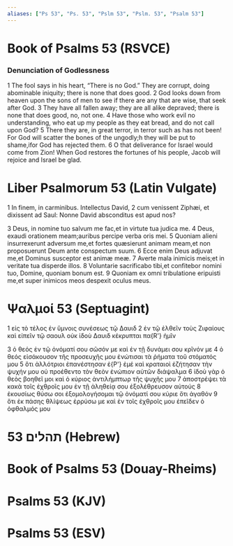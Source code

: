 ```yaml
---
aliases: ["Ps 53", "Ps. 53", "Pslm 53", "Pslm. 53", "Psalm 53"]
---
```



# Book of Psalms 53 (RSVCE)

### Denunciation of Godlessness
1 The fool says in his heart, “There is no God.” They are corrupt, doing abominable iniquity; there is none that does good.
2 God looks down from heaven upon the sons of men to see if there are any that are wise, that seek after God.
3 They have all fallen away; they are all alike depraved; there is none that does good, no, not one.
4 Have those who work evil no understanding, who eat up my people as they eat bread, and do not call upon God?
5 There they are, in great terror, in terror such as has not been! For God will scatter the bones of the ungodly;h they will be put to shame,ifor God has rejected them.
6 O that deliverance for Israel would come from Zion! When God restores the fortunes of his people, Jacob will rejoice and Israel be glad.


# Liber Psalmorum 53 (Latin Vulgate)

1 In finem, in carminibus. Intellectus David,
2 cum venissent Ziphæi, et dixissent ad Saul: Nonne David absconditus est apud nos?

3 Deus, in nomine tuo salvum me fac,et in virtute tua judica me.
4 Deus, exaudi orationem meam;auribus percipe verba oris mei.
5 Quoniam alieni insurrexerunt adversum me,et fortes quæsierunt animam meam,et non proposuerunt Deum ante conspectum suum.
6 Ecce enim Deus adjuvat me,et Dominus susceptor est animæ meæ.
7 Averte mala inimicis meis;et in veritate tua disperde illos.
8 Voluntarie sacrificabo tibi,et confitebor nomini tuo, Domine, quoniam bonum est.
9 Quoniam ex omni tribulatione eripuisti me,et super inimicos meos despexit oculus meus.


# Ψαλμοί 53 (Septuagint)

1 εἰς τὸ τέλος ἐν ὕμνοις συνέσεως τῷ Δαυιδ
2 ἐν τῷ ἐλθεῖν τοὺς Ζιφαίους καὶ εἰπεῖν τῷ σαουλ οὐκ ἰδοὺ Δαυιδ κέκρυπται πα{R'} ἡμῖν

3 ὁ θεός ἐν τῷ ὀνόματί σου σῶσόν με καὶ ἐν τῇ δυνάμει σου κρῖνόν με
4 ὁ θεός εἰσάκουσον τῆς προσευχῆς μου ἐνώτισαι τὰ ῥήματα τοῦ στόματός μου
5 ὅτι ἀλλότριοι ἐπανέστησαν ἐ{P'} ἐμέ καὶ κραταιοὶ ἐζήτησαν τὴν ψυχήν μου οὐ προέθεντο τὸν θεὸν ἐνώπιον αὐτῶν διάψαλμα
6 ἰδοὺ γὰρ ὁ θεὸς βοηθεῖ μοι καὶ ὁ κύριος ἀντιλήμπτωρ τῆς ψυχῆς μου
7 ἀποστρέψει τὰ κακὰ τοῖς ἐχθροῖς μου ἐν τῇ ἀληθείᾳ σου ἐξολέθρευσον αὐτούς
8 ἑκουσίως θύσω σοι ἐξομολογήσομαι τῷ ὀνόματί σου κύριε ὅτι ἀγαθόν
9 ὅτι ἐκ πάσης θλίψεως ἐρρύσω με καὶ ἐν τοῖς ἐχθροῖς μου ἐπεῖδεν ὁ ὀφθαλμός μου


# 53 תהלים (Hebrew)


# Book of Psalms 53 (Douay-Rheims)


# Psalms 53 (KJV)


# Psalms 53 (ESV)

